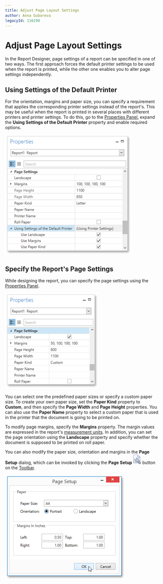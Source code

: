 ```yaml
---
title: Adjust Page Layout Settings
author: Anna Gubareva
legacyId: 116290
---
```

# Adjust Page Layout Settings
In the Report Designer, page settings of a report can be specified in one of two ways. The first approach forces the default printer settings to be used when the report is printed, while the other one enables you to alter page settings independently.

## Using Settings of the Default Printer
For the orientation, margins and paper size, you can specify a requirement that applies the corresponding printer settings instead of the report's. This may be useful when the report is printed in several places with different printers and printer settings. To do this, go to the [Properties Panel](../../interface-elements/properties-panel.md), expand the **Using Settings of the Default Printer** property and enable required options.

![EUD_WpfReportDesigner_PageSettings_1](../../../../../images/img123820.png)

## Specify the Report's Page Settings
While designing the report, you can specify the page settings using the [Properties Panel](../../interface-elements/properties-panel.md).

![EUD_WpfReportDesigner_PageSettings_2](../../../../../images/img123821.png)

You can select one the predefined paper sizes or specify a custom paper size. To create your own paper size, set the **Paper Kind** property to **Custom**, and then specify the **Page Width** and **Page Height** properties. You can also use the **Paper Name** property to select a custom paper that is used in the printer that the document is going to be printed on.

To modify page margins, specify the **Margins** property. The margin values are expressed in the report's [measurement units](change-measurement-units-of-a-report.md). In addition, you can set the page orientation using the **Landscape** property and specify whether the document is supposed to be printed on roll paper.

You can also modify the paper size, orientation and margins in the **Page Setup** dialog, which can be invoked by clicking the **Page Setup** ![WPFDesigner_Toolbar_PageSetup](../../../../../images/img120433.png) button on the [Toolbar](../../interface-elements/toolbar.md).

![EUD_WpfReportDesigner_PageSettings_3](../../../../../images/img123822.png)